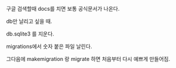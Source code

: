구글 검색할때 docs를 치면 보통 공식문서가 나온다.





db만 날리고 싶을 때.

db.sqlite3 를 지운다.



migrations에서  숫자 붙은 파일 날린다.



그다음에 makemigration 랑 migrate 하면 처음부터 다시 예쁘게 만들어짐.